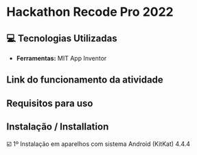 # Hackathon Recode Pro 2022
 ## :computer: Tecnologias Utilizadas

* **Ferramentas:** MIT App Inventor

## Link do funcionamento da atividade



## Requisitos para uso

## Instalação / Installation

☑️ 1º Instalação em aparelhos com sistema Android (KitKat) 4.4.4

